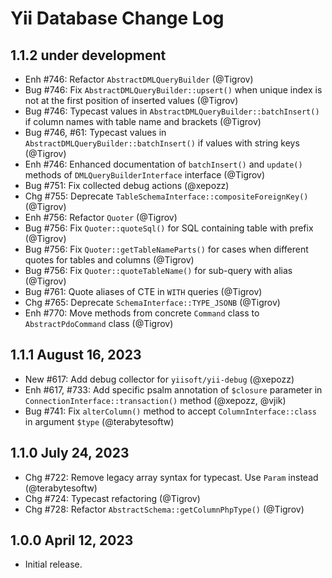 # Yii Database Change Log

## 1.1.2 under development

- Enh #746: Refactor `AbstractDMLQueryBuilder` (@Tigrov)
- Bug #746: Fix `AbstractDMLQueryBuilder::upsert()` when unique index is not at the first position of inserted values (@Tigrov)
- Bug #746: Typecast values in `AbstractDMLQueryBuilder::batchInsert()` if column names with table name and brackets (@Tigrov)
- Bug #746, #61: Typecast values in `AbstractDMLQueryBuilder::batchInsert()` if values with string keys (@Tigrov)
- Enh #746: Enhanced documentation of `batchInsert()` and `update()` methods of `DMLQueryBuilderInterface` interface (@Tigrov)
- Bug #751: Fix collected debug actions (@xepozz)
- Chg #755: Deprecate `TableSchemaInterface::compositeForeignKey()` (@Tigrov) 
- Enh #756: Refactor `Quoter` (@Tigrov) 
- Bug #756: Fix `Quoter::quoteSql()` for SQL containing table with prefix (@Tigrov)
- Bug #756: Fix `Quoter::getTableNameParts()` for cases when different quotes for tables and columns (@Tigrov)
- Bug #756: Fix `Quoter::quoteTableName()` for sub-query with alias (@Tigrov)
- Bug #761: Quote aliases of CTE in `WITH` queries (@Tigrov)
- Chg #765: Deprecate `SchemaInterface::TYPE_JSONB` (@Tigrov)
- Enh #770: Move methods from concrete `Command` class to `AbstractPdoCommand` class (@Tigrov)

## 1.1.1 August 16, 2023

- New #617: Add debug collector for `yiisoft/yii-debug` (@xepozz)
- Enh #617, #733: Add specific psalm annotation of `$closure` parameter in `ConnectionInterface::transaction()` 
  method (@xepozz, @vjik)
- Bug #741: Fix `alterColumn()` method to accept `ColumnInterface::class` in argument `$type` (@terabytesoftw)

## 1.1.0 July 24, 2023

- Chg #722: Remove legacy array syntax for typecast. Use `Param` instead (@terabytesoftw)
- Chg #724: Typecast refactoring (@Tigrov)
- Chg #728: Refactor `AbstractSchema::getColumnPhpType()` (@Tigrov)

## 1.0.0 April 12, 2023

- Initial release.
